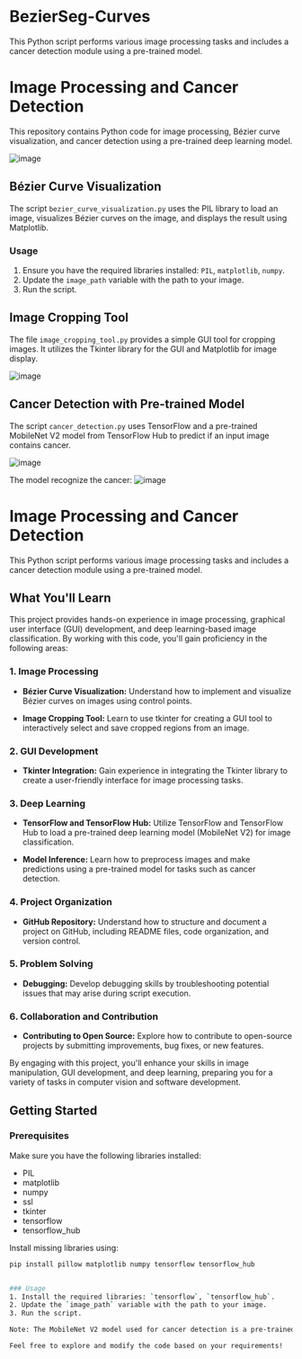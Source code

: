 # BezierSeg-Curves
This Python script performs various image processing tasks and includes a cancer detection module using a pre-trained model.
# Image Processing and Cancer Detection

This repository contains Python code for image processing, Bézier curve visualization, and cancer detection using a pre-trained deep learning model.

![image](https://github.com/VagelisKormazos/BezierSeg-Curves/assets/100516014/1fa5a193-f843-4dbe-a8ad-4fd5ebc86fe9)


## Bézier Curve Visualization

The script `bezier_curve_visualization.py` uses the PIL library to load an image, visualizes Bézier curves on the image, and displays the result using Matplotlib.

### Usage
1. Ensure you have the required libraries installed: `PIL`, `matplotlib`, `numpy`.
2. Update the `image_path` variable with the path to your image.
3. Run the script.

## Image Cropping Tool

The file `image_cropping_tool.py` provides a simple GUI tool for cropping images. It utilizes the Tkinter library for the GUI and Matplotlib for image display.

![image](https://github.com/VagelisKormazos/BezierSeg-Curves/assets/100516014/23709e4b-948e-4879-bbce-e8827347e77a)


## Cancer Detection with Pre-trained Model

The script `cancer_detection.py` uses TensorFlow and a pre-trained MobileNet V2 model from TensorFlow Hub to predict if an input image contains cancer.

![image](https://github.com/VagelisKormazos/BezierSeg-Curves/assets/100516014/6509993c-eba7-4f4a-8505-ffeb5ba5913f)

The model recognize the cancer:
![image](https://github.com/VagelisKormazos/BezierSeg-Curves/assets/100516014/974c193a-87da-4ccd-ba3d-6abdd9e5b664)

# Image Processing and Cancer Detection

This Python script performs various image processing tasks and includes a cancer detection module using a pre-trained model.

## What You'll Learn

This project provides hands-on experience in image processing, graphical user interface (GUI) development, and deep learning-based image classification. By working with this code, you'll gain proficiency in the following areas:

### 1. Image Processing

- **Bézier Curve Visualization:** Understand how to implement and visualize Bézier curves on images using control points.
  
- **Image Cropping Tool:** Learn to use tkinter for creating a GUI tool to interactively select and save cropped regions from an image.

### 2. GUI Development

- **Tkinter Integration:** Gain experience in integrating the Tkinter library to create a user-friendly interface for image processing tasks.

### 3. Deep Learning

- **TensorFlow and TensorFlow Hub:** Utilize TensorFlow and TensorFlow Hub to load a pre-trained deep learning model (MobileNet V2) for image classification.

- **Model Inference:** Learn how to preprocess images and make predictions using a pre-trained model for tasks such as cancer detection.

### 4. Project Organization

- **GitHub Repository:** Understand how to structure and document a project on GitHub, including README files, code organization, and version control.

### 5. Problem Solving

- **Debugging:** Develop debugging skills by troubleshooting potential issues that may arise during script execution.

### 6. Collaboration and Contribution

- **Contributing to Open Source:** Explore how to contribute to open-source projects by submitting improvements, bug fixes, or new features.

By engaging with this project, you'll enhance your skills in image manipulation, GUI development, and deep learning, preparing you for a variety of tasks in computer vision and software development.

## Getting Started

### Prerequisites

Make sure you have the following libraries installed:

- PIL
- matplotlib
- numpy
- ssl
- tkinter
- tensorflow
- tensorflow_hub

Install missing libraries using:

```bash
pip install pillow matplotlib numpy tensorflow tensorflow_hub


### Usage
1. Install the required libraries: `tensorflow`, `tensorflow_hub`.
2. Update the `image_path` variable with the path to your image.
3. Run the script.

Note: The MobileNet V2 model used for cancer detection is a pre-trained model on ImageNet. Make sure to replace it with a more suitable model for cancer detection.

Feel free to explore and modify the code based on your requirements!
